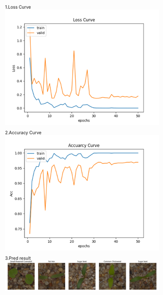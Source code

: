 1.Loss Curve
![image](https://github.com/zan8161/Machine-Learning/blob/main/pics/Loss_Curve.png)

2.Accuracy Curve
![image](https://github.com/zan8161/Machine-Learning/blob/main/pics/Acc_Curve.png)

3.Pred result
![image](https://github.com/zan8161/Machine-Learning/blob/main/pics/Five_img_pred_result.png)
